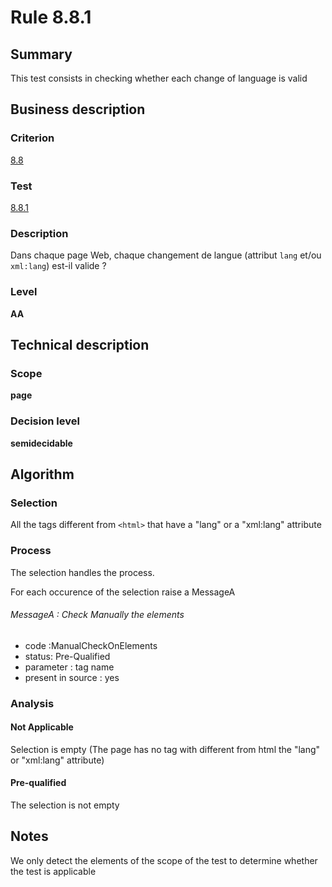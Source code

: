 # Rule 8.8.1
## Summary

This test consists in checking whether each change of language is valid

## Business description

### Criterion

[8.8](http://references.modernisation.gouv.fr/referentiel-technique-0#crit-8-8)

### Test

[8.8.1](http://references.modernisation.gouv.fr/referentiel-technique-0#test-8-8-1)

### Description

Dans chaque page Web, chaque changement de langue (attribut `lang` et/ou `xml:lang`) est-il valide ?

### Level

**AA**

## Technical description

### Scope

**page**

### Decision level

**semidecidable**

## Algorithm

### Selection

All the tags different from `<html>` that have a "lang" or a "xml:lang"
attribute

### Process

The selection handles the process.

For each occurence of the selection raise a MessageA

###### MessageA : Check Manually the elements

-   code :ManualCheckOnElements
-   status: Pre-Qualified
-   parameter : tag name
-   present in source : yes

### Analysis

#### Not Applicable

Selection is empty (The page has no tag with different from html the
"lang" or "xml:lang" attribute)

#### Pre-qualified

The selection is not empty

## Notes

We only detect the elements of the scope of the test to determine
whether the test is applicable
